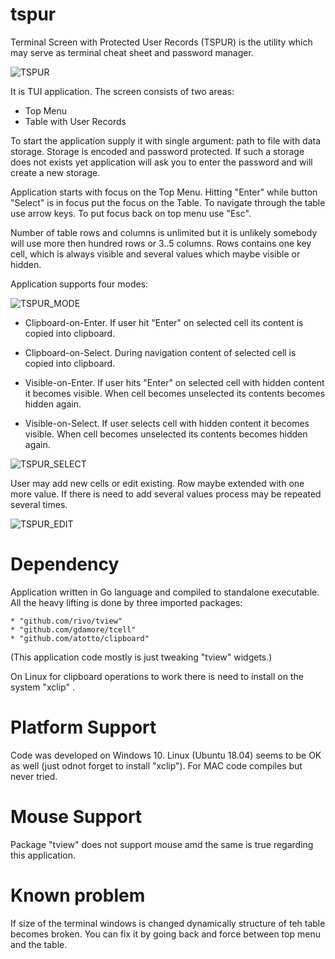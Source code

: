 # tspur

Terminal Screen with Protected User Records (TSPUR) is the utility which may serve as terminal cheat sheet and password manager.  

![TSPUR](./images/tspur.png)

It is TUI application. The screen consists of two areas:
* Top Menu
* Table with User Records

To start the application supply it with single argument: path to file with data storage. Storage is encoded and password protected. If such a storage does not exists yet application will ask you to enter the password and  will create a new storage.

Application starts with focus on the Top Menu. Hitting "Enter" while button "Select" is in focus put the focus on the Table. To navigate through the table use arrow keys. To put focus  back on top menu use "Esc".

Number of table rows and columns is unlimited but it is unlikely somebody will use more then hundred rows or 3..5 columns. Rows contains one key cell, which is always visible and several values which maybe visible or hidden.

Application supports four modes:

![TSPUR_MODE](./images/tspur_mode.png)

* Clipboard-on-Enter. If user hit "Enter" on selected cell  its content is copied into clipboard.

* Clipboard-on-Select. During navigation content of selected cell is copied into clipboard.

* Visible-on-Enter. If user hits "Enter" on selected cell with hidden content it becomes visible.  When cell becomes unselected its contents becomes hidden again. 

* Visible-on-Select. If user selects cell with hidden content it becomes visible. When cell becomes unselected its contents becomes hidden again. 

![TSPUR_SELECT](./images/tspur_select.png)

User may add new cells or edit existing. Row maybe extended with one more value. If there is need to add several values process may be repeated several times.

![TSPUR_EDIT](./images/tspur_edit.png)

# Dependency

Application written in Go language and compiled to standalone executable. All the heavy lifting is done by three imported packages:

	* "github.com/rivo/tview"
	* "github.com/gdamore/tcell"
	* "github.com/atotto/clipboard"

(This application code mostly is just tweaking "tview" widgets.)

On Linux for clipboard operations to work  there is need to install on the system "xclip" .

# Platform Support

Code was developed on Windows 10. Linux (Ubuntu 18.04) seems to be OK as well (just odnot forget to install "xclip"). 
For MAC code compiles but never tried.

# Mouse Support

Package "tview" does not support mouse amd the same is true regarding this application. 

# Known problem

If size of the terminal windows is changed dynamically structure of teh table becomes broken. You can fix it by going back and force between top menu and the table.


